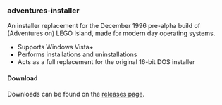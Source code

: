 ### adventures-installer

An installer replacement for the December 1996 pre-alpha build of (Adventures on) LEGO Island, made for modern day operating systems.

- Supports Windows Vista+
- Performs installations and uninstallations
- Acts as a full replacement for the original 16-bit DOS installer

#### Download

Downloads can be found on the [releases page](http://https://github.com/Ramen2X/adventures-installer/releases "releases page").
